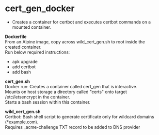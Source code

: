 # cert_gen_docker
- Creates a container for certbot and executes certbot commands on a mounted container.
 
**Dockerfile**  
From an Alpine image, copy across wild_cert_gen.sh to root inside the created container.  
Run below required instructions:  
- apk upgrade  
- add certbot  
- add bash   

**cert_gen.sh**  
Docker run: Creates a container called cert_gen that is interactive.  
Mounts on host storage a directory called "certs" onto target /etc/letsencrypt in the container.  
Starts a bash session within this container.  

**wild_cert_gen.sh**  
Certbot: Bash shell script to generate certificate only for wildcard domains (*example.com).  
Requires _acme-challenge TXT record to be added to DNS provider  
